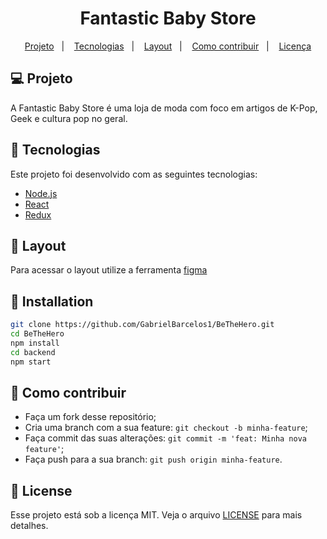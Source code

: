 <h1 align='center'>
  Fantastic Baby Store
</h1>

<p align="center">
  <a href="#-projeto">Projeto</a>&nbsp;&nbsp;&nbsp;|&nbsp;&nbsp;&nbsp;
  <a href="#rocket-tecnologias">Tecnologias</a>&nbsp;&nbsp;&nbsp;|&nbsp;&nbsp;&nbsp;
  <a href="#-layout">Layout</a>&nbsp;&nbsp;&nbsp;|&nbsp;&nbsp;&nbsp;
  <a href="#-como-contribuir">Como contribuir</a>&nbsp;&nbsp;&nbsp;|&nbsp;&nbsp;&nbsp;
  <a href="#memo-licença">Licença</a>
</p>

## 💻 Projeto

A Fantastic Baby Store é uma loja de moda com foco em artigos de K-Pop, Geek e cultura pop no geral.

## 🚀 Tecnologias

Este projeto foi desenvolvido com as seguintes tecnologias:

- [Node.js](https://nodejs.org/en/)
- [React](https://reactjs.org)
- [Redux](https://redux.js.org)

## 🔖 Layout

Para acessar o layout utilize a ferramenta [figma](https://www.figma.com/file/N8HMunaoAybcg2b8Sqxi90/Untitled)

## 📌 Installation

```sh
git clone https://github.com/GabrielBarcelos1/BeTheHero.git
cd BeTheHero
npm install
cd backend
npm start
```

## 🤔 Como contribuir

- Faça um fork desse repositório;
- Cria uma branch com a sua feature: `git checkout -b minha-feature`;
- Faça commit das suas alterações: `git commit -m 'feat: Minha nova feature'`;
- Faça push para a sua branch: `git push origin minha-feature`.

## 📝 License

Esse projeto está sob a licença MIT. Veja o arquivo [LICENSE]() para mais detalhes.
